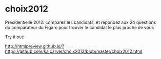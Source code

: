 choix2012
=========

Présidentielle 2012: comparez les candidats, et répondez aux 24 questions du comparateur du Figaro pour trouver le candidat le plus proche de vous

Try it out: 

http://htmlpreview.github.io/?https://github.com/kaicarver/choix2012/blob/master/choix2012.html

